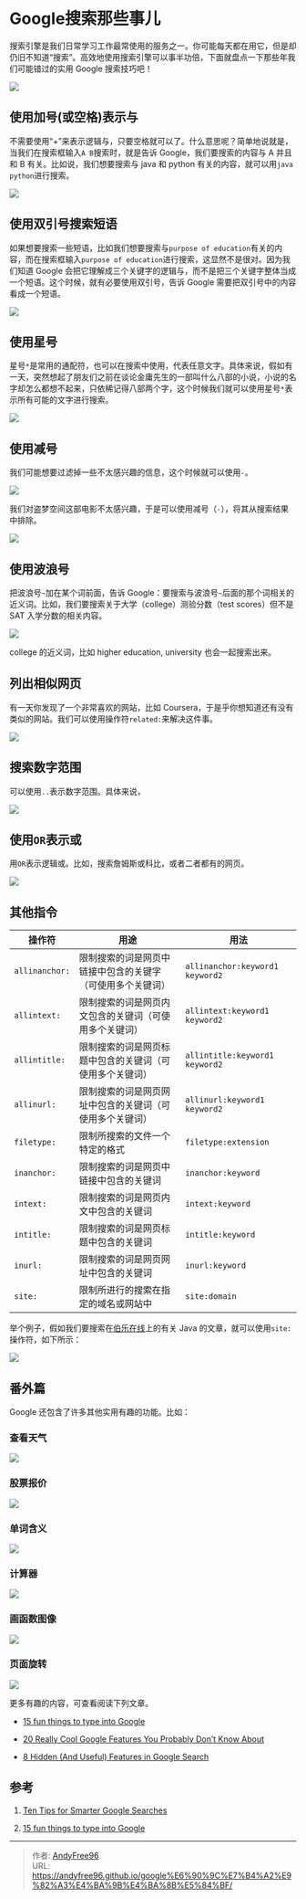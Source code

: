 # Google搜索那些事儿


搜索引擎是我们日常学习工作最常使用的服务之一。你可能每天都在用它，但是却仍旧不知道“搜索”。高效地使用搜索引擎可以事半功倍，下面就盘点一下那些年我们可能错过的实用 Google 搜索技巧吧！

<!--more-->

![](/images/202404/1/2.gif)

## 使用加号(或空格)表示与

不需要使用“+”来表示逻辑与，只要空格就可以了。什么意思呢？简单地说就是，当我们在搜索框输入`A B`搜索时，就是告诉 Google，我们要搜索的内容与 A 并且和 B 有关。比如说，我们想要搜索与 java 和 python 有关的内容，就可以用`java python`进行搜索。

![](/images/202404/1/3.png)

## 使用双引号搜索短语

如果想要搜索一些短语，比如我们想要搜索与`purpose of education`有关的内容，而在搜索框输入`purpose of education`进行搜索，这显然不是很对。因为我们知道 Google 会把它理解成三个关键字的逻辑与，而不是把三个关键字整体当成一个短语。这个时候，就有必要使用双引号，告诉 Google 需要把双引号中的内容看成一个短语。

![](/images/202404/1/4.png)

## 使用星号

星号`*`是常用的通配符，也可以在搜索中使用，代表任意文字。具体来说，假如有一天，突然想起了朋友们之前在谈论金庸先生的一部叫什么八部的小说，小说的名字却怎么都想不起来，只依稀记得八部两个字，这个时候我们就可以使用星号`*`表示所有可能的文字进行搜索。

![](/images/202404/1/5.png)

## 使用减号

我们可能想要过滤掉一些不太感兴趣的信息，这个时候就可以使用`-`。

![](/images/202404/1/6.png)

我们对盗梦空间这部电影不太感兴趣，于是可以使用减号（`-`），将其从搜索结果中排除。

![](/images/202404/1/7.png)

## 使用波浪号

把波浪号`~`加在某个词前面，告诉 Google：要搜索与波浪号`~`后面的那个词相关的近义词。比如，我们要搜索关于大学（college）测验分数（test scores）但不是 SAT 入学分数的相关内容。

![](/images/202404/1/8.png)

college 的近义词，比如 higher education, university 也会一起搜索出来。

## 列出相似网页

有一天你发现了一个非常喜欢的网站，比如 Coursera，于是乎你想知道还有没有类似的网站。我们可以使用操作符`related:`来解决这件事。

![](/images/202404/1/9.png)

## 搜索数字范围

可以使用`..`表示数字范围。具体来说，

![](/images/202404/1/10.png)

## 使用`OR`表示或

用`OR`表示逻辑或。比如，搜索詹姆斯或科比，或者二者都有的网页。

![](/images/202404/1/11.png)

## 其他指令

| 操作符         | 用途                                                       | 用法                            |
| -------------- | ---------------------------------------------------------- | ------------------------------- |
| `allinanchor:` | 限制搜索的词是网页中链接中包含的关键字（可使用多个关键词） | `allinanchor:keyword1 keyword2` |
| `allintext:`   | 限制搜索的词是网页内文包含的关键词（可使用多个关键词）     | `allintext:keyword1 keyword2`   |
| `allintitle:`  | 限制搜索的词是网页标题中包含的关键词（可使用多个关键词）   | `allintitle:keyword1 keyword2`  |
| `allinurl:`    | 限制搜索的词是网页网址中包含的关键词（可使用多个关键词）   | `allinurl:keyword1 keyword2`    |
| `filetype:`    | 限制所搜索的文件一个特定的格式                             | `filetype:extension`            |
| `inanchor:`    | 限制搜索的词是网页中链接中包含的关键词                     | `inanchor:keyword`              |
| `intext:`      | 限制搜索的词是网页内文中包含的关键词                       | `intext:keyword`                |
| `intitle:`     | 限制搜索的词是网页标题中包含的关键词                       | `intitle:keyword`               |
| `inurl:`       | 限制搜索的词是网页网址中包含的关键词                       | `inurl:keyword`                 |
| `site:`        | 限制所进行的搜索在指定的域名或网站中                       | `site:domain`                   |

举个例子，假如我们要搜索在[伯乐在线](http://www.jobbole.com/)上的有关 Java 的文章，就可以使用`site:`操作符，如下所示：

![](/images/202404/1/12.png)

## 番外篇

Google 还包含了许多其他实用有趣的功能。比如：

### 查看天气

![](/images/202404/1/13.png)

### 股票报价

![](/images/202404/1/14.png)

### 单词含义

![](/images/202404/1/15.png)

### 计算器

![](/images/202404/1/16.png)

### 画函数图像

![](/images/202404/1/17.png)

### 页面旋转

![](/images/202404/1/18.gif)

更多有趣的内容，可查看阅读下列文章。

- [15 fun things to type into Google](https://www.theguardian.com/technology/2016/jan/21/15-fun-things-you-can-do-on-google)

- [20 Really Cool Google Features You Probably Don’t Know About](https://www.lifehack.org/articles/technology/20-really-cool-google-features-you-probably-dont-know-about.html)

- [8 Hidden (And Useful) Features in Google Search](https://www.bettercloud.com/monitor/the-academy/8-hidden-and-useful-features-in-google-search/)

## 参考

1. [Ten Tips for Smarter Google Searches](http://www.informit.com/articles/article.aspx?p=675274&seqNum=1)

2. [15 fun things to type into Google](https://www.theguardian.com/technology/2016/jan/21/15-fun-things-you-can-do-on-google)


---

> 作者: [AndyFree96](https://andyfree96.github.io/)  
> URL: https://andyfree96.github.io/google%E6%90%9C%E7%B4%A2%E9%82%A3%E4%BA%9B%E4%BA%8B%E5%84%BF/  

